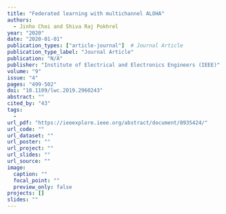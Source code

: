 ```yaml
---
title: "Federated learning with multichannel ALOHA"
authors:
  - Jinho Choi and Shiva Raj Pokhrel
year: "2020"
date: "2020-01-01"
publication_types: ["article-journal"]  # Journal Article
publication_type_label: "Journal Article"
publication: "N/A"
publisher: "Institute of Electrical and Electronics Engineers (IEEE)"
volume: "9"
issue: "4"
pages: "499-502"
doi: "10.1109/lwc.2019.2960243"
abstract: ""
cited_by: "43"
tags:
  - 
url_pdf: "https://ieeexplore.ieee.org/abstract/document/8935424/"
url_code: ""
url_dataset: ""
url_poster: ""
url_project: ""
url_slides: ""
url_source: ""
image:
  caption: ""
  focal_point: ""
  preview_only: false
projects: []
slides: ""
---
```

